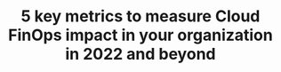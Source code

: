 ---
title: 5 key metrics to measure Cloud FinOps impact in your organization in 2022 and beyond
description: Check out recommended key metrics to measure FinOps performance and impact from the thought leaders at GCP.
date-added: Dec 2022
type: Article
source: Partner Contribution
label: 
  External
link: https://cloud.google.com/blog/topics/cloud-first/key-metrics-to-measure-impact-of-cloud-finops
cloud-provider: 
framework-capabilities:
permalink: /resources/not-here/
weight: 30
listing: true
---